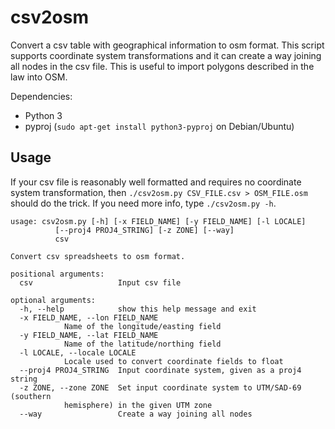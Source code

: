 csv2osm
=======

Convert a csv table with geographical information to osm format.  This script supports coordinate system transformations and it can create a way joining all nodes in the csv file.  This is useful to import polygons described in the law into OSM.

Dependencies:

  - Python 3
  - pyproj (`sudo apt-get install python3-pyproj` on Debian/Ubuntu)

Usage
-----

If your csv file is reasonably well formatted and requires no coordinate system transformation, then `./csv2osm.py CSV_FILE.csv > OSM_FILE.osm`  should do the trick.  If you need more info, type `./csv2osm.py -h`.

    usage: csv2osm.py [-h] [-x FIELD_NAME] [-y FIELD_NAME] [-l LOCALE]
		      [--proj4 PROJ4_STRING] [-z ZONE] [--way]
		      csv

    Convert csv spreadsheets to osm format.

    positional arguments:
      csv                   Input csv file

    optional arguments:
      -h, --help            show this help message and exit
      -x FIELD_NAME, --lon FIELD_NAME
			    Name of the longitude/easting field
      -y FIELD_NAME, --lat FIELD_NAME
			    Name of the latitude/northing field
      -l LOCALE, --locale LOCALE
			    Locale used to convert coordinate fields to float
      --proj4 PROJ4_STRING  Input coordinate system, given as a proj4 string
      -z ZONE, --zone ZONE  Set input coordinate system to UTM/SAD-69 (southern
			    hemisphere) in the given UTM zone
      --way                 Create a way joining all nodes



